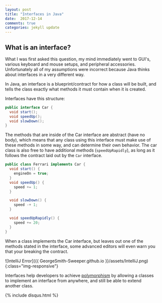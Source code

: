 ```yaml
---
layout: post
title: "Interfaces in Java"
date:  2017-12-14
comments: true
categories: jekyll update
---
```


## What is an interface?

What I was first asked this question, my mind immediately went to GUI's, various keyboard and mouse setups, and peripheral accessories. Unfortunately all of my assumptions were incorrect because Java thinks about interfaces in a very different way.

In Java, an interface is a blueprint/contract for how a class will be built, and tells the class exactly what methods it must contain when it is created.

Interfaces have this structure:

```java
public interface Car {
  void start();
  void speedUp();
  void slowDown();
}
```

The methods that are inside of the Car interface are abstract (have no body), which means that any class using this interface must make use of these methods in some way, and can determine their own behavior. The car class is also free to have additional methods (`speedUpRapidly`), as long as it follows the contract laid out by the `Car` interface.

```java
public class Ferrari implements Car {
  void start() {
    engineOn = true;
  }
  void speedUp() {
    speed += 1;
  }

  void slowDown() {
    speed -+ 1;
  }

  void speedUpRapidly() {
    speed += 20;
  }
}

```

When a class implements the Car interface, but leaves out one of the methods stated in the interface, some advanced editors will even warn you that your breaking the contract.

![IntelliJ Error]({{ GeorgeSmith-Sweeper.github.io }}/assets/IntelliJ.png){:class="img-responsive"}


Interfaces help developers to achieve [polymorphism](https://en.wikipedia.org/wiki/Polymorphism_(computer_science)) by allowing a classes to implement an interface from anywhere, and still be able to extend another class.

{% include disqus.html %}
